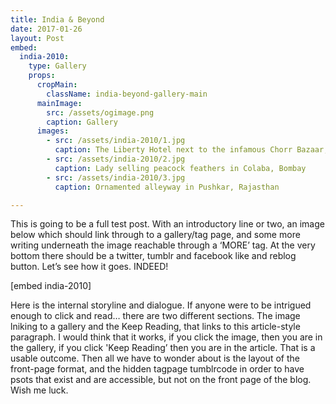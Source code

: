 ```yaml
---
title: India & Beyond
date: 2017-01-26
layout: Post
embed:
  india-2010:
    type: Gallery
    props:
      cropMain:
        className: india-beyond-gallery-main
      mainImage:
        src: /assets/ogimage.png
        caption: Gallery
      images:
        - src: /assets/india-2010/1.jpg
          caption: The Liberty Hotel next to the infamous Chorr Bazaar, Bombay
        - src: /assets/india-2010/2.jpg
          caption: Lady selling peacock feathers in Colaba, Bombay
        - src: /assets/india-2010/3.jpg
          caption: Ornamented alleyway in Pushkar, Rajasthan

---
```


This is going to be a full test post. With an introductory line or two, an image below which should link through to a gallery/tag page, and some more writing underneath the image reachable through a ‘MORE’ tag. At the very bottom there should be a twitter, tumblr and facebook like and reblog button. Let’s see how it goes. INDEED!

[embed india-2010]

Here is the internal storyline and dialogue. If anyone were to be intrigued enough to click and read… there are two different sections. The image lniking to a gallery and the Keep Reading, that links to this article-style paragraph. I would think that it works, if you click the image, then you are in the gallery, if you click 'Keep Reading’ then you are in the article. That is a usable outcome.
Then all we have to wonder about is the layout of the front-page format, and the hidden tagpage tumblrcode in order to have psots that exist and are accessible, but not on the front page of the blog.
Wish me luck.
